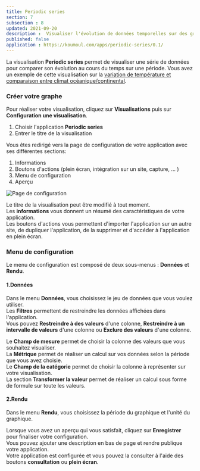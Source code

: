 ```yaml
---
title: Periodic series
section: 7
subsection : 8
updated: 2021-09-20
description :  Visualiser l'évolution de données temporelles sur des graphiques.
published: false
application : https://koumoul.com/apps/periodic-series/0.1/
---
```


La visualisation **Periodic series** permet de visualiser une série de données pour comparer son évolution au cours du temps sur une période. Vous avez un exemple de cette visualisation sur la [variation de température et comparaison entre climat océanique/continental](https://opendata.koumoul.com/reuses/variation-de-temperature-comparaison-climat-oceanique-et-continental).

### Créer votre graphe

Pour réaliser votre visualisation, cliquez sur **Visualisations** puis sur **Configuration une visualisation**.

1. Choisir l'application **Periodic series**
2. Entrer le titre de la visualisation

<p>
</p>

Vous êtes redirigé vers la page de configuration de votre application avec ses différentes sections:

1. Informations
2. Boutons d'actions (plein écran, intégration sur un site, capture, ... )
3. Menu de configuration
4. Aperçu

![Page de configuration](./images/user-guide-backoffice/periodic-config.jpg)

Le titre de la visualisation peut être modifié à tout moment.  
Les **informations** vous donnent un résumé des caractéristiques de votre application.  
Les boutons d'actions vous permettent d'importer l'application sur un autre site, de dupliquer l'application, de la supprimer et d'accéder à l'application en plein écran.

### Menu de configuration
Le menu de configuration est composé de deux sous-menus : **Données** et **Rendu**.

#### 1.Données

Dans le menu **Données**, vous choisissez le jeu de données que vous voulez utiliser.  
Les **Filtres** permettent de restreindre les données affichées dans l'application.  
Vous pouvez **Restreindre à des valeurs** d'une colonne,  **Restreindre à un intervalle de valeurs** d'une colonne ou **Exclure des valeurs** d'une colonne.

Le **Champ de mesure** permet de choisir la colonne des valeurs que vous souhaitez visualiser.  
La **Métrique** permet de réaliser un calcul sur vos données selon la période que vous avez choisie.  
Le **Champ de la catégorie** permet de choisir la colonne à représenter sur votre visualisation.  
La section **Transformer la valeur** permet de réaliser un calcul sous forme de formule sur toute les valeurs.  

#### 2.Rendu

Dans le menu **Rendu**, vous choisissez  la période du graphique et l'unité du graphique.

Lorsque vous avez un aperçu qui vous satisfait, cliquez sur **Enregistrer** pour finaliser votre configuration.  
Vous pouvez ajouter une description en bas de page et rendre publique votre application.  
Votre application est configurée et vous pouvez la consulter à l'aide des boutons **consultation** ou **plein écran**.
